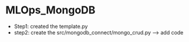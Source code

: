# MLOps_MongoDB

- Step1:  created the template.py
- step2: create the src/mongodb_connect/mongo_crud.py --> add code
